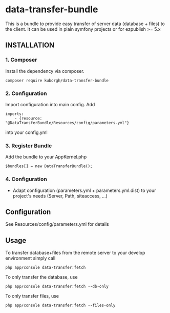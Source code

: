 data-transfer-bundle
====================

This is a bundle to provide easy transfer of server data (database + files) to the client. It can be used in plain symfony projects or for ezpublish >= 5.x

## INSTALLATION ##

### 1. Composer
Install the dependency via composer.
```
composer require kuborgh/data-transfer-bundle
```

### 2. Configuration
Import configuration into main config. Add
```
imports:
    - {resource: "@DataTransferBundle/Resources/config/parameters.yml"}
```
into your config.yml

### 3. Register Bundle
Add the bundle to your AppKernel.php
```
$bundles[] = new DataTransferBundle();
```

### 4. Configuration
* Adapt configuration (parameters.yml + parameters.yml.dist) to your project's needs (Server, Path, siteaccess, ...)

## Configuration ##

See Resources/config/parameters.yml for details

## Usage ##

To transfer database+files from the remote server to your develop environment simply call
```
php app/console data-transfer:fetch
```

To only transfer the database, use
```
php app/console data-transfer:fetch --db-only
```

To only transfer files, use
```
php app/console data-transfer:fetch --files-only
```
